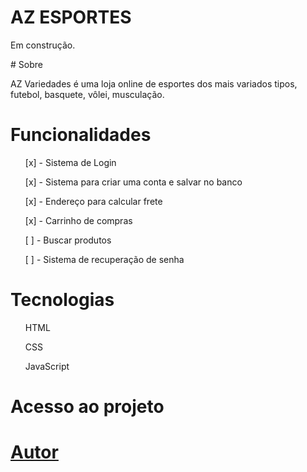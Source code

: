 # AZ ESPORTES
<p>Em construção.</p>
# Sobre
<p>AZ Variedades é uma loja online de esportes dos mais variados tipos, futebol, basquete, vôlei,
musculação.</p>

# Funcionalidades
<ul>[x] - Sistema de Login</ul>
<ul>[x] - Sistema para criar uma conta e salvar no banco</ul>
<ul>[x] - Endereço para calcular frete</ul>
<ul>[x] - Carrinho de compras</ul>
<ul>[ ] - Buscar produtos</ul>
<ul>[ ] - Sistema de recuperação de senha</ul>

# Tecnologias
<ul>HTML</ul>
<ul>CSS</ul>
<ul>JavaScript</ul>

# Acesso ao projeto
<a href='https://github.com/marcosmaia777/E-commerce-Esportivo'>

# Autor 
<a href='https://www.linkedin.com/in/mmarcosmaia7/'>